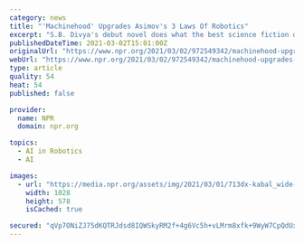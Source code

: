 ```yaml
---
category: news
title: "'Machinehood' Upgrades Asimov's 3 Laws Of Robotics"
excerpt: "S.B. Divya's debut novel does what the best science fiction does — establishes a future that's relatable, plausible, and infinitely strange, where implants and wearable tech help humans survive."
publishedDateTime: 2021-03-02T15:01:00Z
originalUrl: "https://www.npr.org/2021/03/02/972549342/machinehood-upgrades-asimovs-3-laws-of-robotics"
webUrl: "https://www.npr.org/2021/03/02/972549342/machinehood-upgrades-asimovs-3-laws-of-robotics"
type: article
quality: 54
heat: 54
published: false

provider:
  name: NPR
  domain: npr.org

topics:
  - AI in Robotics
  - AI

images:
  - url: "https://media.npr.org/assets/img/2021/03/01/713dx-kabal_wide-f3048f46e8c5836aaf519c1df9fe566d62508c4e.jpg?s=1400"
    width: 1028
    height: 578
    isCached: true

secured: "qVp7ONiZJ75dKQTRJdsd8IQWSkyRM2f+4g6Vc5h+vLMrm8xfk+9WyW7CpQdUx9TeybW7rkSFlA8m6hBh9Rp9T9M6oH0XcsYARice4SSAnwEb8Jnw2kKewbr3M4T8OSdPXZO/pc6xdBOSCJTVg9YkuNUkwZg4wnJdIvhQxOjjqv/m/A8jwnEiR4uyoomijYWbWsF7sp75/nKAz4tq/svoHSvelV+uQjliGZJQKpwiFnYkQSdoYxP1mq8SDydKM1HSctPjfokSghhgcO30Lp0az8YK/ZdPcy3eHiaEbEZVqQBP6vs6sOIGpki6sKwKnOY1X6Df/1v6ASARQ0zBl8/h17FOQf0pQwror5YFBRqcugE=;vMjfPlfWYx8V8jYcuYnO5g=="
---
```


